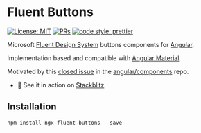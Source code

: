 # Fluent Buttons

[![License: MIT](https://img.shields.io/badge/License-MIT-yellow.svg)](https://opensource.org/licenses/MIT)
[![PRs](https://img.shields.io/badge/PRs-welcome-brightgreen.svg?style=flat-square)]()
[![code style: prettier](https://img.shields.io/badge/code_style-prettier-ff69b4.svg?style=flat-square)](https://github.com/prettier/prettier)

Microsoft [Fluent Design System](https://www.microsoft.com/design/fluent/#/) buttons components for [Angular](https://angular.io/).

Implementation based and compatible with [Angular Material](https://material.angular.io/).

Motivated by this [closed issue](https://github.com/angular/components/issues/7765) in the [angular/components](https://github.com/angular/components) repo.



- 🚀 See it in action on [Stackblitz](#)

## Installation

`npm install ngx-fluent-buttons --save`
